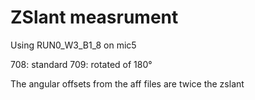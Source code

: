 # ZSlant measrument

Using RUN0_W3_B1_8 on mic5

708: standard
709: rotated of 180°

The angular offsets from the aff files are twice the zslant
